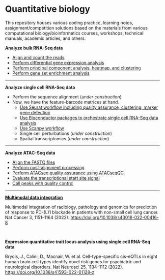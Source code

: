 # Quantitative biology

This repository houses various coding practice, learning notes, assignment/competition solutions based on the materials from various computational biology/bioinformatics courses, workshops, technical manuals, academic articles, and others. 

**Analyze bulk RNA-Seq data**

  - [Align and count the reads](BulkRNASeq/AlignmentCountingTCell.Rmd)
  - [Perform differential gene expression analysis](BulkRNASeq/DEAnalysisTCell.Rmd)
  - [Perform principal component analysis, heatmap, and clustering](BulkRNASeq/PCAHeatmapClusteringTissue.Rmd)
  - [Perform gene set enrichment analysis](BulkRNASeq/GeneSetTCell.Rmd)

<hr>

**Analyze single cell RNA-Seq data**

- Perform the sequence alignment (*under construction*)
- Now, we have the feature-barcode matrices at hand.
  - [Use Seurat workflow including quality assurance, clustering, marker gene detection](SingleCellRNASeq/SeuratSkinCell.Rmd)
  - [Use Bioconductor packages to orchestrate single cell RNA-Seq data analysis](SingleCellRNASeq/BioconductorSkinCell.Rmd)
  - [Use Scanpy workflow](SingleCellRNASeq/Scanpy)
  - Single cell perturbations (*under construction*)
  - Spatial transcriptomics (*under construction*)

<hr>

**Analyze ATAC-Seq data**
  
  - [Align the FASTQ files](ATACSeq/AlignFASTQ.Rmd)
  - [Perform post-alignment processing](ATACSeq/PostAlignment.Rmd)
  - [Perform ATACseq quality assurance using ATACseqQC](ATACSeq/ATACseqQC.Rmd)
  - [Evaluate the transcriptional start site signal](ATACSeq/EvaluateTSS.Rmd)
  - [Call peaks with quality control](ATACSeq/CallPeak.Rmd)


<hr>

**[Multimodal data integration](Note_MultimodalDataIntegration.md)**

Multimodal integration of radiology, pathology and genomics for prediction of response to PD-(L)1 blockade in patients with non-small cell lung cancer. Nat Cancer 3, 1151–1164 (2022). https://doi.org/10.1038/s43018-022-00416-8

<br>

**Expression quantitative trait locus analysis using single cell RNA-Seq data**

Bryois, J., Calini, D., Macnair, W. et al. Cell-type-specific cis-eQTLs in eight human brain cell types identify novel risk genes for psychiatric and neurological disorders. Nat Neurosci 25, 1104–1112 (2022). https://doi.org/10.1038/s41593-022-01128-z

